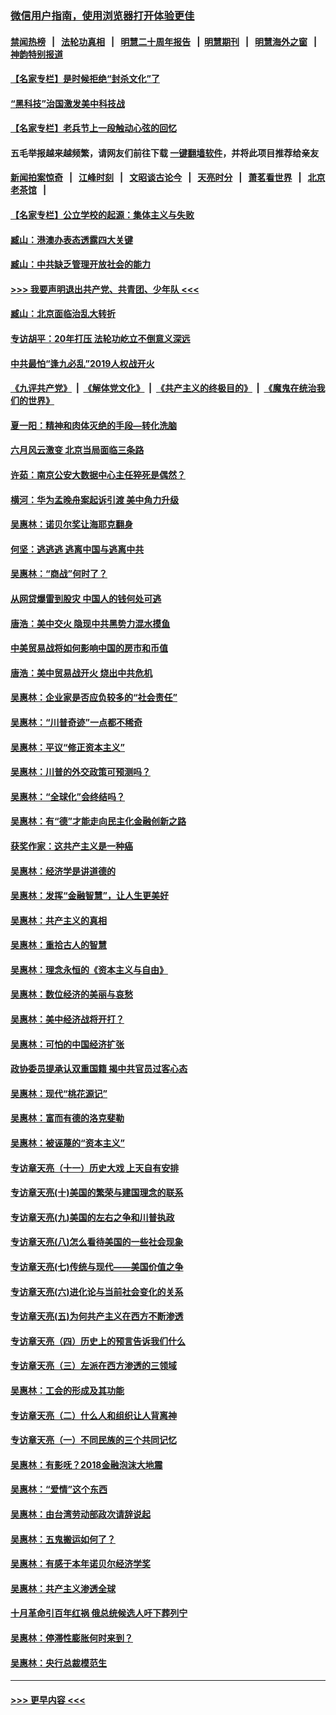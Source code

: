 ### [微信用户指南，使用浏览器打开体验更佳](https://github.com/gfw-breaker/banned-news1/blob/master/indexes/wechat-guide.md?t=0)
#### [禁闻热榜](热点新闻.md?t=0)  &nbsp;&nbsp;|&nbsp;&nbsp; [法轮功真相](https://github.com/gfw-breaker/truth/blob/master/README.md?t=0) &nbsp;&nbsp;|&nbsp;&nbsp; [明慧二十周年报告](https://github.com/gfw-breaker/mh-reports/blob/master/README.md?t=0) &nbsp;&nbsp;|&nbsp;&nbsp;[明慧期刊](https://github.com/gfw-breaker/mh-qikan) &nbsp;&nbsp;|&nbsp;&nbsp; [明慧海外之窗](https://github.com/gfw-breaker/mh-news/blob/master/README.md?t=0) &nbsp;&nbsp;|&nbsp;&nbsp; [神韵特别报道](https://github.com/gfw-breaker/mh-news/blob/master/shenyun.md?t=0)
#### [【名家专栏】是时候拒绝“封杀文化”了](../pages/nsc423/n11814093.md?t=02161333) 
#### [“黑科技”治国激发美中科技战](../pages/nsc423/n11638056.md?t=02161333) 
#### [【名家专栏】老兵节上一段触动心弦的回忆](../pages/nsc423/n11646016.md?t=02161333) 
#### 五毛举报越来越频繁，请网友们前往下载 [一键翻墙软件](https://github.com/gfw-breaker/ssr-accounts)，并将此项目推荐给亲友
#### [新闻拍案惊奇](https://github.com/gfw-breaker/banned-news1/blob/master/pages/link4.md) &nbsp;&nbsp;|&nbsp;&nbsp; [江峰时刻](https://github.com/gfw-breaker/banned-news1/blob/master/pages/link4.md) &nbsp;&nbsp;|&nbsp;&nbsp; [文昭谈古论今](https://github.com/gfw-breaker/banned-news1/blob/master/pages/link4.md) &nbsp;&nbsp;|&nbsp;&nbsp; [天亮时分](https://github.com/gfw-breaker/banned-news1/blob/master/pages/link4.md) &nbsp;&nbsp;|&nbsp;&nbsp; [萧茗看世界](https://github.com/gfw-breaker/banned-news1/blob/master/pages/link4.md) &nbsp;&nbsp;|&nbsp;&nbsp; [北京老茶馆](https://github.com/gfw-breaker/banned-news1/blob/master/pages/link4.md) &nbsp;&nbsp;|&nbsp;&nbsp; 
#### [【名家专栏】公立学校的起源：集体主义与失败](../pages/nsc423/n11601833.md?t=02161333) 
#### [臧山：港澳办表态透露四大关键](../pages/nsc423/n11421628.md?t=02161333) 
#### [臧山：中共缺乏管理开放社会的能力](../pages/nsc423/n11407457.md?t=02161333) 
#### [>>> 我要声明退出共产党、共青团、少年队 <<<](https://github.com/begood0513/goodnews/blob/master/quit/letter.md) 
#### [臧山：北京面临治乱大转折](../pages/nsc423/n11406895.md?t=02161333) 
#### [专访胡平：20年打压 法轮功屹立不倒意义深远](../pages/nsc423/n11398800.md?t=02161333) 
#### [中共最怕“逢九必乱”2019人权战开火](../pages/nsc423/n11385248.md?t=02161333) 
#### [《九评共产党》](https://github.com/begood0513/9ping.md/blob/master/README.md) &nbsp;|&nbsp; [《解体党文化》](../../../../jtdwh.md/blob/master/README.md)  &nbsp;|&nbsp; [《共产主义的终极目的》](../../../../gczydzjmd.md/blob/master/README.md) &nbsp;|&nbsp; [《魔鬼在统治我们的世界》](../../../../mgztzwmdsj.md/blob/master/README.md) 
#### [夏一阳：精神和肉体灭绝的手段—转化洗脑](../pages/nsc423/n11368250.md?t=02161333) 
#### [六月风云激变 北京当局面临三条路](../pages/nsc423/n11313668.md?t=02161333) 
#### [许茹：南京公安大数据中心主任猝死是偶然？](../pages/nsc423/n11064744.md?t=02161333) 
#### [横河：华为孟晚舟案起诉引渡 美中角力升级](../pages/nsc423/n11027230.md?t=02161333) 
#### [吴惠林：诺贝尔奖让海耶克翻身](../pages/nsc423/n10890049.md?t=02161333) 
#### [何坚：逃逃逃 逃离中国与逃离中共](../pages/nsc423/n10592891.md?t=02161333) 
#### [吴惠林：“商战”何时了？](../pages/nsc423/n10573558.md?t=02161333) 
#### [从网贷爆雷到股灾 中国人的钱何处可逃](../pages/nsc423/n10572800.md?t=02161333) 
#### [唐浩：美中交火 隐现中共黑势力混水摸鱼](../pages/nsc423/n10544040.md?t=02161333) 
#### [中美贸易战将如何影响中国的房市和币值](../pages/nsc423/n10543697.md?t=02161333) 
#### [唐浩：美中贸易战开火 烧出中共危机](../pages/nsc423/n10540126.md?t=02161333) 
#### [吴惠林：企业家是否应负较多的“社会责任”](../pages/nsc423/n10535022.md?t=02161333) 
#### [吴惠林：“川普奇迹”一点都不稀奇](../pages/nsc423/n10512808.md?t=02161333) 
#### [吴惠林：平议“修正资本主义”](../pages/nsc423/n10495724.md?t=02161333) 
#### [吴惠林：川普的外交政策可预测吗？](../pages/nsc423/n10462387.md?t=02161333) 
#### [吴惠林：“全球化”会终结吗？](../pages/nsc423/n10452838.md?t=02161333) 
#### [吴惠林：有“德”才能走向民主化金融创新之路](../pages/nsc423/n10432292.md?t=02161333) 
#### [获奖作家：这共产主义是一种癌](../pages/nsc423/n10431541.md?t=02161333) 
#### [吴惠林：经济学是讲道德的](../pages/nsc423/n10398014.md?t=02161333) 
#### [吴惠林：发挥“金融智慧”，让人生更美好](../pages/nsc423/n10375019.md?t=02161333) 
#### [吴惠林：共产主义的真相](../pages/nsc423/n10351394.md?t=02161333) 
#### [吴惠林：重拾古人的智慧](../pages/nsc423/n10337691.md?t=02161333) 
#### [吴惠林：理念永恒的《资本主义与自由》](../pages/nsc423/n10316274.md?t=02161333) 
#### [吴惠林：数位经济的美丽与哀愁](../pages/nsc423/n10292946.md?t=02161333) 
#### [吴惠林：美中经济战将开打？](../pages/nsc423/n10258825.md?t=02161333) 
#### [吴惠林：可怕的中国经济扩张](../pages/nsc423/n10219147.md?t=02161333) 
#### [政协委员提承认双重国籍 揭中共官员过客心态](../pages/nsc423/n10208809.md?t=02161333) 
#### [吴惠林：现代“桃花源记”](../pages/nsc423/n10185234.md?t=02161333) 
#### [吴惠林：富而有德的洛克斐勒](../pages/nsc423/n10142264.md?t=02161333) 
#### [吴惠林：被诬蔑的“资本主义”](../pages/nsc423/n10124816.md?t=02161333) 
#### [专访章天亮（十一）历史大戏 上天自有安排](../pages/nsc423/n10094905.md?t=02161333) 
#### [专访章天亮(十)美国的繁荣与建国理念的联系](../pages/nsc423/n10094899.md?t=02161333) 
#### [专访章天亮(九)美国的左右之争和川普执政](../pages/nsc423/n10094889.md?t=02161333) 
#### [专访章天亮(八)怎么看待美国的一些社会现象](../pages/nsc423/n10094857.md?t=02161333) 
#### [专访章天亮(七)传统与现代——美国价值之争](../pages/nsc423/n10093140.md?t=02161333) 
#### [专访章天亮(六)进化论与当前社会变化的关系](../pages/nsc423/n10092036.md?t=02161333) 
#### [专访章天亮(五)为何共产主义在西方不断渗透](../pages/nsc423/n10083620.md?t=02161333) 
#### [专访章天亮（四）历史上的预言告诉我们什么](../pages/nsc423/n10083606.md?t=02161333) 
#### [专访章天亮（三）左派在西方渗透的三领域](../pages/nsc423/n10081115.md?t=02161333) 
#### [吴惠林：工会的形成及其功能](../pages/nsc423/n10080633.md?t=02161333) 
#### [专访章天亮（二）什么人和组织让人背离神](../pages/nsc423/n10076637.md?t=02161333) 
#### [专访章天亮（一）不同民族的三个共同记忆](../pages/nsc423/n10074188.md?t=02161333) 
#### [吴惠林：有影呒？2018金融泡沫大地震](../pages/nsc423/n10040534.md?t=02161333) 
#### [吴惠林：“爱情”这个东西](../pages/nsc423/n10019423.md?t=02161333) 
#### [吴惠林：由台湾劳动部政次请辞说起](../pages/nsc423/n9979679.md?t=02161333) 
#### [吴惠林：五鬼搬运如何了？](../pages/nsc423/n9925338.md?t=02161333) 
#### [吴惠林：有感于本年诺贝尔经济学奖](../pages/nsc423/n9871883.md?t=02161333) 
#### [吴惠林：共产主义渗透全球](../pages/nsc423/n9812748.md?t=02161333) 
#### [十月革命引百年红祸 俄总统候选人吁下葬列宁](../pages/nsc423/n9810182.md?t=02161333) 
#### [吴惠林：停滞性膨胀何时来到？](../pages/nsc423/n9764136.md?t=02161333) 
#### [吴惠林：央行总裁模范生](../pages/nsc423/n9728134.md?t=02161333) 

----
#### [ >>> 更早内容 <<< ](../indexes/nsc423-earlier.md)
